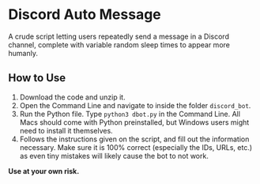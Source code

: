 # Discord Auto Message
A crude script letting users repeatedly send a message in a Discord channel, complete with variable random sleep times to appear more humanly.

## How to Use
1. Download the code and unzip it.
2. Open the Command Line and navigate to inside the folder `discord_bot`.
3. Run the Python file. Type `python3 dbot.py` in the Command Line. All Macs should come with Python preinstalled, but Windows users might need to install it themselves.
4. Follows the instructions given on the script, and fill out the information necessary. Make sure it is 100% correct (especially the IDs, URLs, etc.) as even tiny mistakes will likely cause the bot to not work.

**Use at your own risk.**
